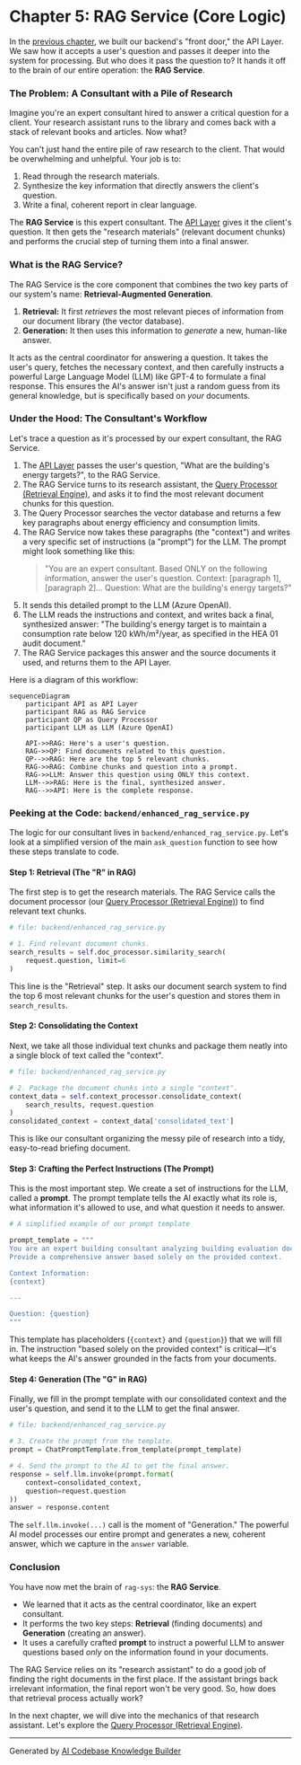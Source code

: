 # Chapter 5: RAG Service (Core Logic)

In the [previous chapter](04_api_layer_.md), we built our backend's "front door," the API Layer. We saw how it accepts a user's question and passes it deeper into the system for processing. But who does it pass the question to? It hands it off to the brain of our entire operation: the **RAG Service**.

### The Problem: A Consultant with a Pile of Research

Imagine you're an expert consultant hired to answer a critical question for a client. Your research assistant runs to the library and comes back with a stack of relevant books and articles. Now what?

You can't just hand the entire pile of raw research to the client. That would be overwhelming and unhelpful. Your job is to:
1.  Read through the research materials.
2.  Synthesize the key information that directly answers the client's question.
3.  Write a final, coherent report in clear language.

The **RAG Service** is this expert consultant. The [API Layer](04_api_layer_.md) gives it the client's question. It then gets the "research materials" (relevant document chunks) and performs the crucial step of turning them into a final answer.

### What is the RAG Service?

The RAG Service is the core component that combines the two key parts of our system's name: **Retrieval-Augmented Generation**.

1.  **Retrieval:** It first *retrieves* the most relevant pieces of information from our document library (the vector database).
2.  **Generation:** It then uses this information to *generate* a new, human-like answer.

It acts as the central coordinator for answering a question. It takes the user's query, fetches the necessary context, and then carefully instructs a powerful Large Language Model (LLM) like GPT-4 to formulate a final response. This ensures the AI's answer isn't just a random guess from its general knowledge, but is specifically based on *your* documents.

### Under the Hood: The Consultant's Workflow

Let's trace a question as it's processed by our expert consultant, the RAG Service.

1.  The [API Layer](04_api_layer_.md) passes the user's question, "What are the building's energy targets?", to the RAG Service.
2.  The RAG Service turns to its research assistant, the [Query Processor (Retrieval Engine)](06_query_processor__retrieval_engine__.md), and asks it to find the most relevant document chunks for this question.
3.  The Query Processor searches the vector database and returns a few key paragraphs about energy efficiency and consumption limits.
4.  The RAG Service now takes these paragraphs (the "context") and writes a very specific set of instructions (a "prompt") for the LLM. The prompt might look something like this:
    > "You are an expert consultant. Based ONLY on the following information, answer the user's question. Context: [paragraph 1], [paragraph 2]... Question: What are the building's energy targets?"
5.  It sends this detailed prompt to the LLM (Azure OpenAI).
6.  The LLM reads the instructions and context, and writes back a final, synthesized answer: "The building's energy target is to maintain a consumption rate below 120 kWh/m²/year, as specified in the HEA 01 audit document."
7.  The RAG Service packages this answer and the source documents it used, and returns them to the API Layer.

Here is a diagram of this workflow:

```mermaid
sequenceDiagram
    participant API as API Layer
    participant RAG as RAG Service
    participant QP as Query Processor
    participant LLM as LLM (Azure OpenAI)

    API->>RAG: Here's a user's question.
    RAG->>QP: Find documents related to this question.
    QP-->>RAG: Here are the top 5 relevant chunks.
    RAG->>RAG: Combine chunks and question into a prompt.
    RAG->>LLM: Answer this question using ONLY this context.
    LLM-->>RAG: Here is the final, synthesized answer.
    RAG-->>API: Here is the complete response.
```

### Peeking at the Code: `backend/enhanced_rag_service.py`

The logic for our consultant lives in `backend/enhanced_rag_service.py`. Let's look at a simplified version of the main `ask_question` function to see how these steps translate to code.

#### Step 1: Retrieval (The "R" in RAG)

The first step is to get the research materials. The RAG Service calls the document processor (our [Query Processor (Retrieval Engine)](06_query_processor__retrieval_engine__.md)) to find relevant text chunks.

```python
# file: backend/enhanced_rag_service.py

# 1. Find relevant document chunks.
search_results = self.doc_processor.similarity_search(
    request.question, limit=6
)
```
This line is the "Retrieval" step. It asks our document search system to find the top 6 most relevant chunks for the user's question and stores them in `search_results`.

#### Step 2: Consolidating the Context

Next, we take all those individual text chunks and package them neatly into a single block of text called the "context".

```python
# file: backend/enhanced_rag_service.py

# 2. Package the document chunks into a single "context".
context_data = self.context_processor.consolidate_context(
    search_results, request.question
)
consolidated_context = context_data['consolidated_text']
```
This is like our consultant organizing the messy pile of research into a tidy, easy-to-read briefing document.

#### Step 3: Crafting the Perfect Instructions (The Prompt)

This is the most important step. We create a set of instructions for the LLM, called a **prompt**. The prompt template tells the AI exactly what its role is, what information it's allowed to use, and what question it needs to answer.

```python
# A simplified example of our prompt template

prompt_template = """
You are an expert building consultant analyzing building evaluation documents.
Provide a comprehensive answer based solely on the provided context.

Context Information:
{context}

---

Question: {question}
"""
```
This template has placeholders (`{context}` and `{question}`) that we will fill in. The instruction "based solely on the provided context" is critical—it's what keeps the AI's answer grounded in the facts from your documents.

#### Step 4: Generation (The "G" in RAG)

Finally, we fill in the prompt template with our consolidated context and the user's question, and send it to the LLM to get the final answer.

```python
# file: backend/enhanced_rag_service.py

# 3. Create the prompt from the template.
prompt = ChatPromptTemplate.from_template(prompt_template)

# 4. Send the prompt to the AI to get the final answer.
response = self.llm.invoke(prompt.format(
    context=consolidated_context,
    question=request.question
))
answer = response.content
```
The `self.llm.invoke(...)` call is the moment of "Generation." The powerful AI model processes our entire prompt and generates a new, coherent answer, which we capture in the `answer` variable.

### Conclusion

You have now met the brain of `rag-sys`: the **RAG Service**.

-   We learned that it acts as the central coordinator, like an expert consultant.
-   It performs the two key steps: **Retrieval** (finding documents) and **Generation** (creating an answer).
-   It uses a carefully crafted **prompt** to instruct a powerful LLM to answer questions based *only* on the information found in your documents.

The RAG Service relies on its "research assistant" to do a good job of finding the right documents in the first place. If the assistant brings back irrelevant information, the final report won't be very good. So, how does that retrieval process actually work?

In the next chapter, we will dive into the mechanics of that research assistant. Let's explore the [Query Processor (Retrieval Engine)](06_query_processor__retrieval_engine__.md).

---

Generated by [AI Codebase Knowledge Builder](https://github.com/The-Pocket/Tutorial-Codebase-Knowledge)